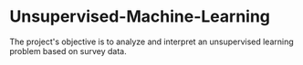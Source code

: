# Unsupervised-Machine-Learning
The project's objective is to analyze and interpret an unsupervised learning problem based on survey data. 
